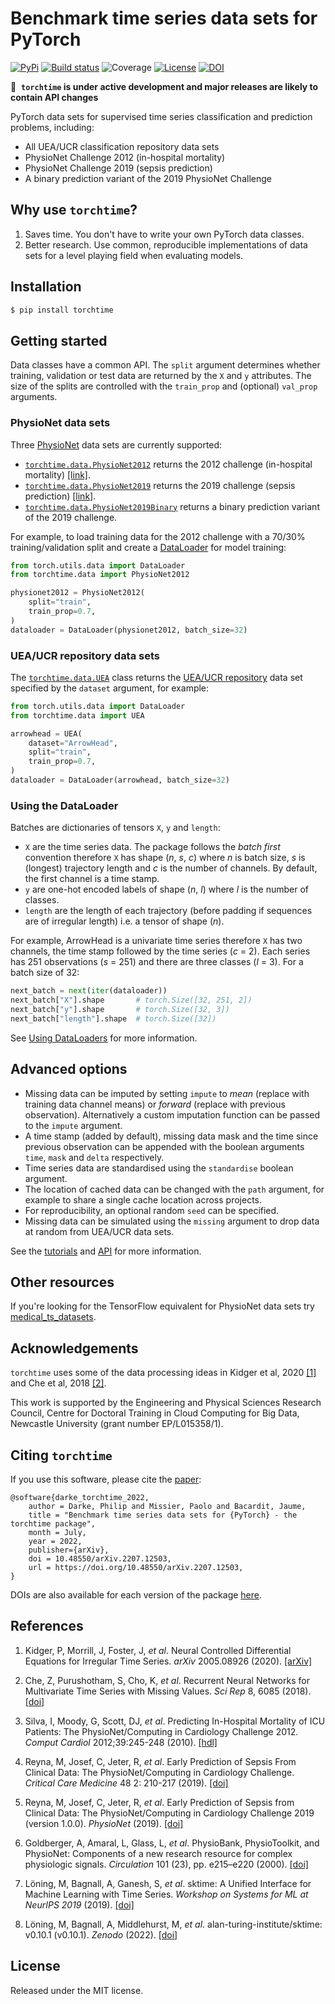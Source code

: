 # Benchmark time series data sets for PyTorch

[![PyPi](https://img.shields.io/pypi/v/torchtime)](https://pypi.org/project/torchtime)
[![Build status](https://img.shields.io/github/workflow/status/philipdarke/torchtime/build.svg)](https://github.com/philipdarke/torchtime/actions/workflows/build.yml)
![Coverage](https://philipdarke.com/torchtime/assets/coverage-badge.svg?dummy=8484744)
[![License](https://img.shields.io/github/license/philipdarke/torchtime.svg)](https://github.com/philipdarke/torchtime/blob/main/LICENSE)
[![DOI](https://img.shields.io/badge/DOI-10.48550%2FarXiv.2207.12503-blue)](https://doi.org/10.48550/arXiv.2207.12503)

&#128204;&nbsp; **`torchtime` is under active development and major releases are likely to contain API changes**

PyTorch data sets for supervised time series classification and prediction problems, including:

* All UEA/UCR classification repository data sets
* PhysioNet Challenge 2012 (in-hospital mortality)
* PhysioNet Challenge 2019 (sepsis prediction)
* A binary prediction variant of the 2019 PhysioNet Challenge

## Why use `torchtime`?

1. Saves time. You don't have to write your own PyTorch data classes.
2. Better research. Use common, reproducible implementations of data sets for a level playing field when evaluating models.

## Installation

```bash
$ pip install torchtime
```

## Getting started

Data classes have a common API. The `split` argument determines whether training, validation or test data are returned by the `X` and `y` attributes. The size of the splits are controlled with the `train_prop` and (optional) `val_prop` arguments.

### PhysioNet data sets

Three [PhysioNet](https://physionet.org/) data sets are currently supported:

* [`torchtime.data.PhysioNet2012`](https://philipdarke.com/torchtime/api/data.html#torchtime.data.PhysioNet2012) returns the 2012 challenge (in-hospital mortality) [[link]](https://physionet.org/content/challenge-2012/1.0.0/).
* [`torchtime.data.PhysioNet2019`](https://philipdarke.com/torchtime/api/data.html#torchtime.data.PhysioNet2019) returns the 2019 challenge (sepsis prediction) [[link]](https://physionet.org/content/challenge-2019/1.0.0/).
* [`torchtime.data.PhysioNet2019Binary`](https://philipdarke.com/torchtime/api/data.html#torchtime.data.PhysioNet2019Binary) returns a binary prediction variant of the 2019 challenge.

For example, to load training data for the 2012 challenge with a 70/30% training/validation split and create a [DataLoader](https://pytorch.org/docs/stable/data.html#torch.utils.data.DataLoader) for model training:

```python
from torch.utils.data import DataLoader
from torchtime.data import PhysioNet2012

physionet2012 = PhysioNet2012(
    split="train",
    train_prop=0.7,
)
dataloader = DataLoader(physionet2012, batch_size=32)
```

### UEA/UCR repository data sets

The [`torchtime.data.UEA`](https://philipdarke.com/torchtime/api/data.html#torchtime.data.UEA) class returns the [UEA/UCR repository](https://www.timeseriesclassification.com/) data set specified by the `dataset` argument, for example:

```python
from torch.utils.data import DataLoader
from torchtime.data import UEA

arrowhead = UEA(
    dataset="ArrowHead",
    split="train",
    train_prop=0.7,
)
dataloader = DataLoader(arrowhead, batch_size=32)
```

### Using the DataLoader

Batches are dictionaries of tensors `X`, `y` and `length`:

* `X` are the time series data. The package follows the *batch first* convention therefore `X` has shape (*n*, *s*, *c*) where *n* is batch size, *s* is (longest) trajectory length and *c* is the number of channels. By default, the first channel is a time stamp.
* `y` are one-hot encoded labels of shape (*n*, *l*) where *l* is the number of classes.
* `length` are the length of each trajectory (before padding if sequences are of irregular length) i.e. a tensor of shape (*n*).

For example, ArrowHead is a univariate time series therefore `X` has two channels, the time stamp followed by the time series (*c* = 2). Each series has 251 observations (*s* = 251) and there are three classes (*l* = 3). For a batch size of 32:

```python
next_batch = next(iter(dataloader))
next_batch["X"].shape       # torch.Size([32, 251, 2])
next_batch["y"].shape       # torch.Size([32, 3])
next_batch["length"].shape  # torch.Size([32])
```

See [Using DataLoaders](https://philipdarke.com/torchtime/tutorials/getting_started.html#using-dataloaders) for more information.

## Advanced options

* Missing data can be imputed by setting `impute` to *mean* (replace with training data channel means) or *forward* (replace with previous observation). Alternatively a custom imputation function can be passed to the `impute` argument.
* A time stamp (added by default), missing data mask and the time since previous observation can be appended with the boolean arguments ``time``, ``mask`` and ``delta`` respectively.
* Time series data are standardised using the `standardise` boolean argument.
* The location of cached data can be changed with the ``path`` argument, for example to share a single cache location across projects.
* For reproducibility, an optional random `seed` can be specified.
* Missing data can be simulated using the `missing` argument to drop data at random from UEA/UCR data sets.

See the [tutorials](https://philipdarke.com/torchtime/tutorials/) and [API](https://philipdarke.com/torchtime/api/) for more information.

## Other resources

If you're looking for the TensorFlow equivalent for PhysioNet data sets try [medical_ts_datasets](https://github.com/ExpectationMax/medical_ts_datasets).

## Acknowledgements

`torchtime` uses some of the data processing ideas in Kidger et al, 2020 [[1]](https://arxiv.org/abs/2005.08926) and Che et al, 2018 [[2]](https://doi.org/10.1038/s41598-018-24271-9).

This work is supported by the Engineering and Physical Sciences Research Council, Centre for Doctoral Training in Cloud Computing for Big Data, Newcastle University (grant number EP/L015358/1).

## Citing `torchtime`

If you use this software, please cite the [paper](https://doi.org/10.48550/arXiv.2207.12503):

```
@software{darke_torchtime_2022,
    author = Darke, Philip and Missier, Paolo and Bacardit, Jaume,
    title = "Benchmark time series data sets for {PyTorch} - the torchtime package",
    month = July,
    year = 2022,
    publisher={arXiv},
    doi = 10.48550/arXiv.2207.12503,
    url = https://doi.org/10.48550/arXiv.2207.12503,
}
```

DOIs are also available for each version of the package [here](https://doi.org/10.5281/zenodo.6402406).

## References

1. Kidger, P, Morrill, J, Foster, J, *et al*. Neural Controlled Differential Equations for Irregular Time Series. *arXiv* 2005.08926 (2020). [[arXiv]](https://arxiv.org/abs/2005.08926)

1. Che, Z, Purushotham, S, Cho, K, *et al*. Recurrent Neural Networks for Multivariate Time Series with Missing Values. *Sci Rep* 8, 6085 (2018). [[doi]](https://doi.org/10.1038/s41598-018-24271-9)

1. Silva, I, Moody, G, Scott, DJ, *et al*. Predicting In-Hospital Mortality of ICU Patients: The PhysioNet/Computing in Cardiology Challenge 2012. *Comput Cardiol* 2012;39:245-248 (2010). [[hdl]](http://hdl.handle.net/1721.1/93166)

1. Reyna, M, Josef, C, Jeter, R, *et al*. Early Prediction of Sepsis From Clinical Data: The PhysioNet/Computing in Cardiology Challenge. *Critical Care Medicine* 48 2: 210-217 (2019). [[doi]](https://doi.org/10.1097/CCM.0000000000004145)

1. Reyna, M, Josef, C, Jeter, R, *et al*. Early Prediction of Sepsis from Clinical Data: The PhysioNet/Computing in Cardiology Challenge 2019 (version 1.0.0). *PhysioNet* (2019). [[doi]](https://doi.org/10.13026/v64v-d857)

1. Goldberger, A, Amaral, L, Glass, L, *et al*. PhysioBank, PhysioToolkit, and PhysioNet: Components of a new research resource for complex physiologic signals. *Circulation* 101 (23), pp. e215–e220 (2000). [[doi]](https://doi.org/10.1161/01.cir.101.23.e215)

1. Löning, M, Bagnall, A, Ganesh, S, *et al*. sktime: A Unified Interface for Machine Learning with Time Series. *Workshop on Systems for ML at NeurIPS 2019* (2019). [[doi]](https://doi.org/10.5281/zenodo.3970852)

1. Löning, M, Bagnall, A, Middlehurst, M, *et al*. alan-turing-institute/sktime: v0.10.1 (v0.10.1). *Zenodo* (2022). [[doi]](https://doi.org/10.5281/zenodo.6191159)

## License

Released under the MIT license.

